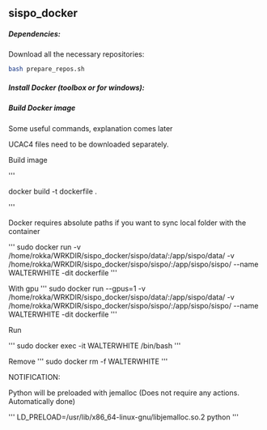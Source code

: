 ## sispo_docker 



##### Dependencies:

Download all the necessary repositories:

```bash
bash prepare_repos.sh
```



##### Install Docker (toolbox or for windows):





##### Build Docker image






Some useful commands, explanation comes later

UCAC4 files need to be downloaded separately. 


Build image

'''

docker build -t dockerfile .

'''





Docker requires absolute paths if you want to sync local folder with the container

'''
sudo docker run -v /home/rokka/WRKDIR/sispo_docker/sispo/data/:/app/sispo/data/ -v /home/rokka/WRKDIR/sispo_docker/sispo/sispo/:/app/sispo/sispo/ --name WALTERWHITE -dit dockerfile
'''


With gpu
'''
sudo docker run --gpus=1 -v /home/rokka/WRKDIR/sispo_docker/sispo/data/:/app/sispo/data/ -v /home/rokka/WRKDIR/sispo_docker/sispo/sispo/:/app/sispo/sispo/ --name WALTERWHITE -dit dockerfile
'''



Run 

'''
sudo docker exec -it WALTERWHITE /bin/bash
'''







Remove
'''
sudo docker rm -f WALTERWHITE
'''




NOTIFICATION:

Python will be preloaded with jemalloc (Does not require any actions. Automatically done)

'''
LD_PRELOAD=/usr/lib/x86_64-linux-gnu/libjemalloc.so.2 python
'''




